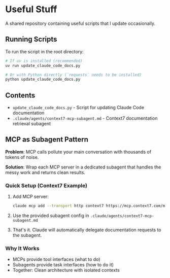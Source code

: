 # Useful Stuff

A shared repository containing useful scripts that I update occasionally.

## Running Scripts

To run the script in the root directory:

```bash
# If uv is installed (recommended)
uv run update_claude_code_docs.py

# Or with Python directly (`requests` needs to be installed)
python update_claude_code_docs.py
```

## Contents

- `update_claude_code_docs.py` - Script for updating Claude Code documentation
- `.claude/agents/context7-mcp-subagent.md` - Context7 documentation retrieval subagent

## MCP as Subagent Pattern

**Problem**: MCP calls pollute your main conversation with thousands of tokens of noise.

**Solution**: Wrap each MCP server in a dedicated subagent that handles the messy work and returns clean results.

### Quick Setup (Context7 Example)

1. Add MCP server:
   ```bash
   claude mcp add --transport http context7 https://mcp.context7.com/mcp --header "CONTEXT7_API_KEY: YOUR_API_KEY"
   ```

2. Use the provided subagent config in `.claude/agents/context7-mcp-subagent.md`

3. That's it. Claude will automatically delegate documentation requests to the subagent.

### Why It Works

- MCPs provide tool interfaces (what to do)
- Subagents provide task interfaces (how to do it)
- Together: Clean architecture with isolated contexts

